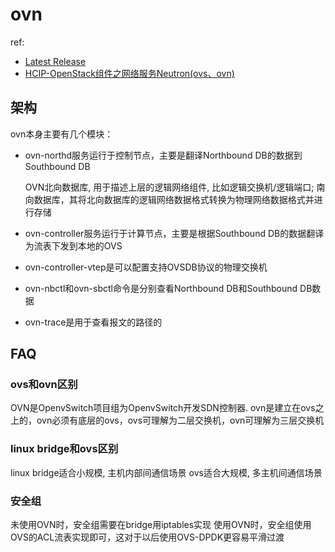 # ovn
ref:
- [Latest Release](https://www.ovn.org/en/)
- [HCIP-OpenStack组件之网络服务Neutron(ovs、ovn)](https://blog.csdn.net/ma1782072/article/details/132484386)

## 架构
ovn本身主要有几个模块：
- ovn-northd服务运行于控制节点，主要是翻译Northbound DB的数据到Southbound DB

	OVN北向数据库, 用于描述上层的逻辑网络组件, 比如逻辑交换机/逻辑端口; 南向数据库，其将北向数据库的逻辑网络数据格式转换为物理网络数据格式并进行存储
- ovn-controller服务运行于计算节点，主要是根据Southbound DB的数据翻译为流表下发到本地的OVS
- ovn-controller-vtep是可以配置支持OVSDB协议的物理交换机
- ovn-nbctl和ovn-sbctl命令是分别查看Northbound DB和Southbound DB数据
- ovn-trace是用于查看报文的路径的

## FAQ
### ovs和ovn区别
OVN是OpenvSwitch项目组为OpenvSwitch开发SDN控制器. ovn是建立在ovs之上的，ovn必须有底层的ovs，ovs可理解为二层交换机，ovn可理解为三层交换机

### linux bridge和ovs区别
linux bridge适合小规模, 主机内部间通信场景
ovs适合大规模, 多主机间通信场景

### 安全组
未使用OVN时，安全组需要在bridge用iptables实现
使用OVN时，安全组使用OVS的ACL流表实现即可，这对于以后使用OVS-DPDK更容易平滑过渡